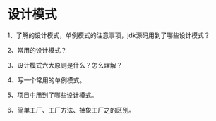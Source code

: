 # 设计模式

1、了解的设计模式，单例模式的注意事项，jdk源码用到了哪些设计模式？

2、常用的设计模式？

3、设计模式六大原则是什么？怎么理解？

4、写一个常用的单例模式。

5、项目中用到了哪些设计模式。

6、简单工厂、工厂方法、抽象工厂之的区别。